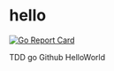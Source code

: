 # hello 

[![Go Report Card](https://goreportcard.com/badge/github.com/mspeer383/hello)](https://goreportcard.com/report/github.com/mspeer383/hello)

TDD go Github HelloWorld 
